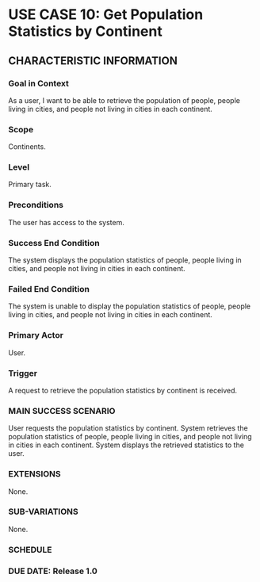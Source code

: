 # USE CASE 10: Get Population Statistics by Continent

 ## CHARACTERISTIC INFORMATION

### Goal in Context
As a user, I want to be able to retrieve the population of people, people living in cities, and people not living in cities in each continent.

### Scope
Continents.

### Level
Primary task.

### Preconditions
The user has access to the system.

### Success End Condition
The system displays the population statistics of people, people living in cities, and people not living in cities in each continent.

### Failed End Condition
The system is unable to display the population statistics of people, people living in cities, and people not living in cities in each continent.

### Primary Actor
User.

### Trigger
A request to retrieve the population statistics by continent is received.

### MAIN SUCCESS SCENARIO
User requests the population statistics by continent.
System retrieves the population statistics of people, people living in cities, and people not living in cities in each continent.
System displays the retrieved statistics to the user.

### EXTENSIONS
None.

### SUB-VARIATIONS
None.

### SCHEDULE
### DUE DATE: Release 1.0